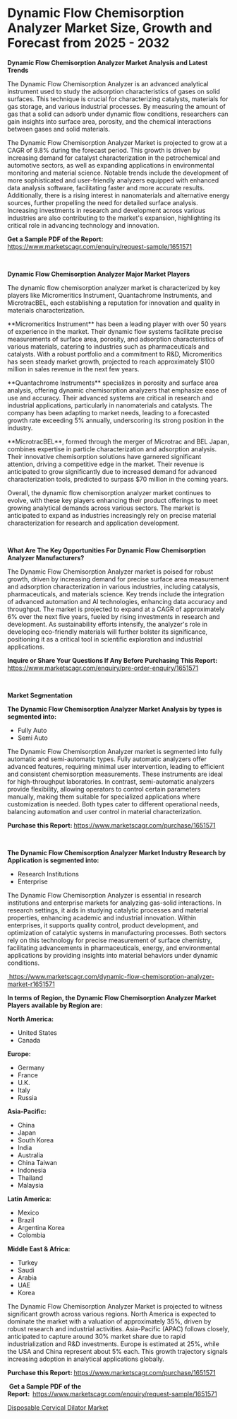 <p><h1>Dynamic Flow Chemisorption Analyzer Market Size, Growth and Forecast from 2025 - 2032</h1></p><p><strong>Dynamic Flow Chemisorption Analyzer Market Analysis and Latest Trends</strong></p>
<p><p>The Dynamic Flow Chemisorption Analyzer is an advanced analytical instrument used to study the adsorption characteristics of gases on solid surfaces. This technique is crucial for characterizing catalysts, materials for gas storage, and various industrial processes. By measuring the amount of gas that a solid can adsorb under dynamic flow conditions, researchers can gain insights into surface area, porosity, and the chemical interactions between gases and solid materials.</p><p>The Dynamic Flow Chemisorption Analyzer Market is projected to grow at a CAGR of 9.8% during the forecast period. This growth is driven by increasing demand for catalyst characterization in the petrochemical and automotive sectors, as well as expanding applications in environmental monitoring and material science. Notable trends include the development of more sophisticated and user-friendly analyzers equipped with enhanced data analysis software, facilitating faster and more accurate results. Additionally, there is a rising interest in nanomaterials and alternative energy sources, further propelling the need for detailed surface analysis. Increasing investments in research and development across various industries are also contributing to the market's expansion, highlighting its critical role in advancing technology and innovation.</p></p>
<p><strong>Get a Sample PDF of the Report:&nbsp;</strong> <a href="https://www.marketscagr.com/enquiry/request-sample/1651571?utm_campaign=2795&utm_medium=2&utm_source=Github&utm_content=ia&utm_term=23032025&utm_id=dynamic-flow-chemisorption-analyzer">https://www.marketscagr.com/enquiry/request-sample/1651571</a></p>
<p>&nbsp;</p>
<p><strong>Dynamic Flow Chemisorption Analyzer Major Market Players</strong></p>
<p><p>The dynamic flow chemisorption analyzer market is characterized by key players like Micromeritics Instrument, Quantachrome Instruments, and MicrotracBEL, each establishing a reputation for innovation and quality in materials characterization.</p><p>**Micromeritics Instrument** has been a leading player with over 50 years of experience in the market. Their dynamic flow systems facilitate precise measurements of surface area, porosity, and adsorption characteristics of various materials, catering to industries such as pharmaceuticals and catalysts. With a robust portfolio and a commitment to R&D, Micromeritics has seen steady market growth, projected to reach approximately $100 million in sales revenue in the next few years.</p><p>**Quantachrome Instruments** specializes in porosity and surface area analysis, offering dynamic chemisorption analyzers that emphasize ease of use and accuracy. Their advanced systems are critical in research and industrial applications, particularly in nanomaterials and catalysts. The company has been adapting to market needs, leading to a forecasted growth rate exceeding 5% annually, underscoring its strong position in the industry.</p><p>**MicrotracBEL**, formed through the merger of Microtrac and BEL Japan, combines expertise in particle characterization and adsorption analysis. Their innovative chemisorption solutions have garnered significant attention, driving a competitive edge in the market. Their revenue is anticipated to grow significantly due to increased demand for advanced characterization tools, predicted to surpass $70 million in the coming years.</p><p>Overall, the dynamic flow chemisorption analyzer market continues to evolve, with these key players enhancing their product offerings to meet growing analytical demands across various sectors. The market is anticipated to expand as industries increasingly rely on precise material characterization for research and application development.</p></p>
<p>&nbsp;</p>
<p><strong>What Are The Key Opportunities For Dynamic Flow Chemisorption Analyzer Manufacturers?</strong></p>
<p><p>The Dynamic Flow Chemisorption Analyzer market is poised for robust growth, driven by increasing demand for precise surface area measurement and adsorption characterization in various industries, including catalysis, pharmaceuticals, and materials science. Key trends include the integration of advanced automation and AI technologies, enhancing data accuracy and throughput. The market is projected to expand at a CAGR of approximately 6% over the next five years, fueled by rising investments in research and development. As sustainability efforts intensify, the analyzer's role in developing eco-friendly materials will further bolster its significance, positioning it as a critical tool in scientific exploration and industrial applications.</p></p>
<p><strong>Inquire or Share Your Questions If Any Before Purchasing This Report:</strong> <a href="https://www.marketscagr.com/enquiry/pre-order-enquiry/1651571?utm_campaign=2795&utm_medium=2&utm_source=Github&utm_content=ia&utm_term=23032025&utm_id=dynamic-flow-chemisorption-analyzer">https://www.marketscagr.com/enquiry/pre-order-enquiry/1651571</a></p>
<p>&nbsp;</p>
<p><strong>Market Segmentation</strong></p>
<p><strong>The Dynamic Flow Chemisorption Analyzer Market Analysis by types is segmented into:</strong></p>
<p><ul><li>Fully Auto</li><li>Semi Auto</li></ul></p>
<p><p>The Dynamic Flow Chemisorption Analyzer market is segmented into fully automatic and semi-automatic types. Fully automatic analyzers offer advanced features, requiring minimal user intervention, leading to efficient and consistent chemisorption measurements. These instruments are ideal for high-throughput laboratories. In contrast, semi-automatic analyzers provide flexibility, allowing operators to control certain parameters manually, making them suitable for specialized applications where customization is needed. Both types cater to different operational needs, balancing automation and user control in material characterization.</p></p>
<p><strong>Purchase this Report:&nbsp;</strong><a href="https://www.marketscagr.com/purchase/1651571?utm_campaign=2795&utm_medium=2&utm_source=Github&utm_content=ia&utm_term=23032025&utm_id=dynamic-flow-chemisorption-analyzer">https://www.marketscagr.com/purchase/1651571</a></p>
<p>&nbsp;</p>
<p><strong>The Dynamic Flow Chemisorption Analyzer Market Industry Research by Application is segmented into:</strong></p>
<p><ul><li>Research Institutions</li><li>Enterprise</li></ul></p>
<p><p>The Dynamic Flow Chemisorption Analyzer is essential in research institutions and enterprise markets for analyzing gas-solid interactions. In research settings, it aids in studying catalytic processes and material properties, enhancing academic and industrial innovation. Within enterprises, it supports quality control, product development, and optimization of catalytic systems in manufacturing processes. Both sectors rely on this technology for precise measurement of surface chemistry, facilitating advancements in pharmaceuticals, energy, and environmental applications by providing insights into material behaviors under dynamic conditions.</p></p>
<p><a href="https://www.marketscagr.com/dynamic-flow-chemisorption-analyzer-market-r1651571?utm_campaign=2795&utm_medium=2&utm_source=Github&utm_content=ia&utm_term=23032025&utm_id=dynamic-flow-chemisorption-analyzer">&nbsp;https://www.marketscagr.com/dynamic-flow-chemisorption-analyzer-market-r1651571</a></p>
<p><strong>In terms of Region, the Dynamic Flow Chemisorption Analyzer Market Players available by Region are:</strong></p>
<p>
    <p> <strong> North America: </strong>
        <ul>
            <li>United States</li>
            <li>Canada</li>
        </ul>
        </p> 
    <p> <strong> Europe: </strong>
        <ul>
            <li>Germany</li>
            <li>France</li>
            <li>U.K.</li>
            <li>Italy</li>
            <li>Russia</li>
        </ul>
        </p> 
    <p> <strong> Asia-Pacific: </strong>
        <ul>
            <li>China</li>
            <li>Japan</li>
            <li>South Korea</li>
            <li>India</li>
            <li>Australia</li>
            <li>China Taiwan</li>
            <li>Indonesia</li>
            <li>Thailand</li>
            <li>Malaysia</li>
        </ul>
        </p> 
    <p> <strong> Latin America: </strong>
        <ul>
            <li>Mexico</li>
            <li>Brazil</li>
            <li>Argentina Korea</li>
            <li>Colombia</li>
        </ul>
        </p> 
    <p> <strong> Middle East & Africa: </strong>
        <ul>
            <li>Turkey</li>
            <li>Saudi</li>
            <li>Arabia</li>
            <li>UAE</li>
            <li>Korea</li>
        </ul>
    </p>
    </p>
<p><p>The Dynamic Flow Chemisorption Analyzer Market is projected to witness significant growth across various regions. North America is expected to dominate the market with a valuation of approximately 35%, driven by robust research and industrial activities. Asia-Pacific (APAC) follows closely, anticipated to capture around 30% market share due to rapid industrialization and R&D investments. Europe is estimated at 25%, while the USA and China represent about 5% each. This growth trajectory signals increasing adoption in analytical applications globally.</p></p>
<p><strong>Purchase this Report: </strong><a href="https://www.marketscagr.com/purchase/1651571?utm_campaign=2795&utm_medium=2&utm_source=Github&utm_content=ia&utm_term=23032025&utm_id=dynamic-flow-chemisorption-analyzer">https://www.marketscagr.com/purchase/1651571</a></p>
<p>&nbsp;<strong>Get a Sample PDF of the Report:&nbsp;&nbsp;</strong><a href="https://www.marketscagr.com/enquiry/request-sample/1651571?utm_campaign=2795&utm_medium=2&utm_source=Github&utm_content=ia&utm_term=23032025&utm_id=dynamic-flow-chemisorption-analyzer">https://www.marketscagr.com/enquiry/request-sample/1651571</a></p>
<p><strong></strong></p>
<p><p><a href="https://github.com/leyesamilej/Market-Research-Report-List-1/blob/main/disposable-cervical-dilator-market.md?utm_campaign=2795&utm_medium=2&utm_source=Github&utm_content=ia&utm_term=23032025&utm_id=dynamic-flow-chemisorption-analyzer">Disposable Cervical Dilator Market</a></p></p>